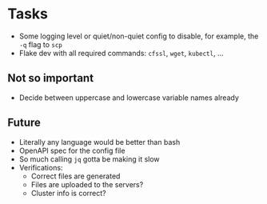 # Tasks
* Some logging level or quiet/non-quiet config to disable, for example, the `-q` flag to `scp`
* Flake dev with all required commands: `cfssl`, `wget`, `kubectl`, ...

## Not so important
* Decide between uppercase and lowercase variable names already

## Future
* Literally any language would be better than bash
* OpenAPI spec for the config file
* So much calling `jq` gotta be making it slow
* Verifications:
  * Correct files are generated
  * Files are uploaded to the servers?
  * Cluster info is correct?
